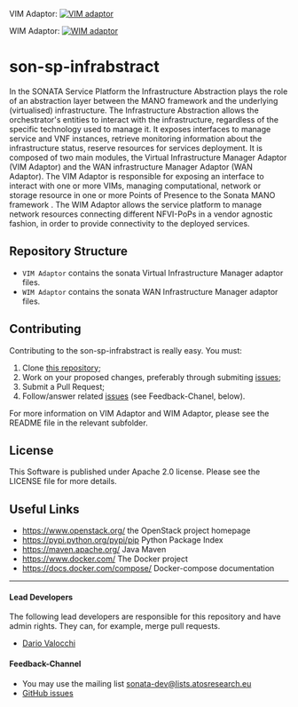 VIM Adaptor: [![VIM adaptor](http://jenkins.sonata-nfv.eu/buildStatus/icon?job=son-sp-infrabstract-vim)](http://jenkins.sonata-nfv.eu/job/son-sp-infrabstract-vim)

WIM Adaptor: [![WIM adaptor](http://jenkins.sonata-nfv.eu/buildStatus/icon?job=son-sp-infrabstract-wim)](http://jenkins.sonata-nfv.eu/job/son-sp-infrabstract-wim)

# son-sp-infrabstract

In the SONATA Service Platform the Infrastructure Abstraction plays the role of an abstraction layer between the MANO framework and the underlying (virtualised) infrastructure.
The Infrastructure Abstraction allows the orchestrator's entities to interact with the infrastructure, regardless of the specific technology used to manage it. It exposes interfaces to manage service and VNF instances, retrieve monitoring information about the infrastructure status, reserve resources for services deployment.
It is composed of two main modules, the Virtual Infrastructure Manager Adaptor (VIM Adaptor) and the WAN infrastructure Manager Adaptor (WAN Adaptor). The VIM Adaptor is responsible for exposing an interface to interact with one or more VIMs, managing computational, network or storage resource in one or more Points of Presence to the Sonata MANO framework . The WIM Adaptor allows the service platform to manage network resources connecting different NFVI-PoPs in a vendor agnostic fashion, in order to provide connectivity to the deployed services.


## Repository Structure
  
 * `VIM Adaptor` contains the sonata Virtual Infrastructure Manager adaptor files.
 * `WIM Adaptor` contains the sonata WAN Infrastructure Manager adaptor files.

## Contributing

Contributing to the son-sp-infrabstract is really easy. You must:

1. Clone [this repository](http://github.com/sonata-nfv/son-sp-infrabstract);
2. Work on your proposed changes, preferably through submiting [issues](https://github.com/sonata-nfv/son-sp-infrabstract/issues);
3. Submit a Pull Request;
4. Follow/answer related [issues](https://github.com/sonata-nfv/son-sp-infrabstract/issues) (see Feedback-Chanel, below).

For more information on VIM Adaptor and WIM Adaptor, please see the README file in the relevant subfolder.

## License

This Software is published under Apache 2.0 license. Please see the LICENSE file for more details.

## Useful Links

* https://www.openstack.org/ the OpenStack project homepage
* https://pypi.python.org/pypi/pip Python Package Index
* https://maven.apache.org/ Java Maven
* https://www.docker.com/ The Docker project
* https://docs.docker.com/compose/ Docker-compose documentation


---
#### Lead Developers

The following lead developers are responsible for this repository and have admin rights. They can, for example, merge pull requests.

* [Dario Valocchi](https://github.com/DarioValocchi)

#### Feedback-Channel

* You may use the mailing list [sonata-dev@lists.atosresearch.eu](mailto:sonata-dev@lists.atosresearch.eu)
* [GitHub issues](https://github.com/sonata-nfv/son-sp-infrabstract/issues)
